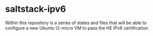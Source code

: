 # saltstack-ipv6
Within this repository is a series of states and files that will be able to configure a new Ubuntu t2-micro VM to pass the HE IPv6 certification
